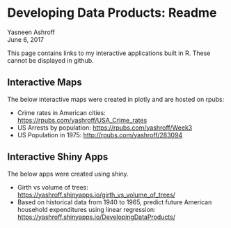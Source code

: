 # Developing Data Products: Readme
Yasneen Ashroff  
June 6, 2017  



This page contains links to my interactive applications built in R. These cannot be displayed in github.

## Interactive Maps

The below interactive maps were created in plotly and are hosted on rpubs:

* Crime rates in American cities: https://rpubs.com/yashroff/USA_Crime_rates
* US Arrests by population: https://rpubs.com/yashroff/Week3
* US Population in 1975: http://rpubs.com/yashroff/283094

## Interactive Shiny Apps
The below apps were created using shiny.

* Girth vs volume of trees: https://yashroff.shinyapps.io/girth_vs_volume_of_trees/
* Based on historical data from 1940 to 1965, predict future American household expenditures using linear regression: https://yashroff.shinyapps.io/DevelopingDataProducts/

